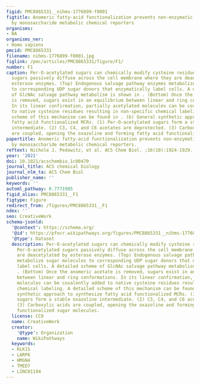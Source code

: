 ```yaml
---
figid: PMC8865331__nihms-1776899-f0001
figtitle: Anomeric fatty-acid functionalization prevents non-enzymatic S-glycosylation
  by monosaccharide metabolic chemical reporters
organisms:
- NA
organisms_ner:
- Homo sapiens
pmcid: PMC8865331
filename: nihms-1776899-f0001.jpg
figlink: /pmc/articles/PMC8865331/figure/F1/
number: F1
caption: Per-O-acetylated sugars can chemically modify cysteine residues. (a) Per-O-acetylated
  sugars passively diffuse across the cell membrane where they are deacetylated by
  esterase enzymes. (Top) Endogenous salvage pathway enzymes metabolize sugar molecules
  to corresponding UDP sugar donors that enzymatically label cells. A detailed scheme
  of GlcNAc salvage pathway metabolism is shown in . (Bottom) Once the anomeric acetate
  is removed, sugars exist in an equilibrium between linear and ring conformations.
  In its linear confirmation, partially acetylated molecules can be covalently added
  to native cysteine residues resulting in non-specific chemical labeling. A detailed
  scheme of this mechanism can be found in . (b) General synthetic approach to synthesize
  fatty acid functionalized MCRs. (1) Per-O-acetylated sugars form a stable oxazoline
  intermediate. (2) C3, C4, and C6 acetates are deprotected. (3) Carboxylic acids
  are coupled, opening the oxazoline and forming fatty acid functionalized sugar molecules.
papertitle: Anomeric fatty-acid functionalization prevents non-enzymatic S-glycosylation
  by monosaccharide metabolic chemical reporters.
reftext: Nichole J. Pedowitz, et al. ACS Chem Biol. ;16(10):1924-1929.
year: '2021'
doi: 10.1021/acschembio.1c00470
journal_title: ACS chemical biology
journal_nlm_ta: ACS Chem Biol
publisher_name: ''
keywords: ''
automl_pathway: 0.7771985
figid_alias: PMC8865331__F1
figtype: Figure
redirect_from: /figures/PMC8865331__F1
ndex: ''
seo: CreativeWork
schema-jsonld:
  '@context': https://schema.org/
  '@id': https://pfocr.wikipathways.org/figures/PMC8865331__nihms-1776899-f0001.html
  '@type': Dataset
  description: Per-O-acetylated sugars can chemically modify cysteine residues. (a)
    Per-O-acetylated sugars passively diffuse across the cell membrane where they
    are deacetylated by esterase enzymes. (Top) Endogenous salvage pathway enzymes
    metabolize sugar molecules to corresponding UDP sugar donors that enzymatically
    label cells. A detailed scheme of GlcNAc salvage pathway metabolism is shown in
    . (Bottom) Once the anomeric acetate is removed, sugars exist in an equilibrium
    between linear and ring conformations. In its linear confirmation, partially acetylated
    molecules can be covalently added to native cysteine residues resulting in non-specific
    chemical labeling. A detailed scheme of this mechanism can be found in . (b) General
    synthetic approach to synthesize fatty acid functionalized MCRs. (1) Per-O-acetylated
    sugars form a stable oxazoline intermediate. (2) C3, C4, and C6 acetates are deprotected.
    (3) Carboxylic acids are coupled, opening the oxazoline and forming fatty acid
    functionalized sugar molecules.
  license: CC0
  name: CreativeWork
  creator:
    '@type': Organization
    name: WikiPathways
  keywords:
  - KLK15
  - LARP6
  - HMGN4
  - TMED7
  - LINC01194
---
```


